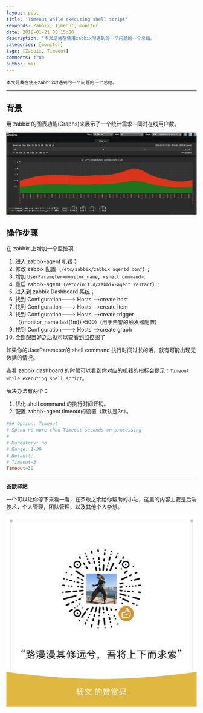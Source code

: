 ```yaml
---
layout: post
title: 'Timeout while executing shell script'
keywords: Zabbix, Timeout, monitor
date: 2018-01-21 08:15:00
description: '本文是我在使用zabbix时遇到的一个问题的一个总结。'
categories: [monitor]
tags: [Zabbix, Timeout]
comments: true
author: mai
---
```


    本文是我在使用zabbix时遇到的一个问题的一个总结。

----

## 背景 ##

用 zabbix 的图表功能(Graphs)来展示了一个统计需求--同时在线用户数。

![all_established_connections.png](https://raw.githubusercontent.com/yangwenmai/maiyang.me/master/blog/all_established_connections.png)

## 操作步骤 ##

在 zabbix 上增加一个监控项：

1. 进入 zabbix-agent 机器；
2. 修改 zabbix 配置（`/etc/zabbix/zabbix_agentd.conf`）;
3. 增加 `UserParameter=monitor_name, <shell command>`;
4. 重启 zabbix-agent（`/etc/init.d/zabbix-agent restart`）;
5. 进入到 zabbix Dashboard 系统；
6. 找到 Configuration---> Hosts —>create host
7. 找到 Configuration---> Hosts —>create item
8. 找到 Configuration---> Hosts —>create trigger（{monitor_name.last(1m)}>500）(用于告警的触发器配置)
9. 找到 Configuration---> Hosts —>create graph
10. 全部配置好之后就可以查看到监控图了

如果你的UserParameter的 shell command 执行时间过长的话，就有可能出现无数据的情况。

查看 zabbix dashboard 的时候可以看到你对应的机器的指标会提示：`Timeout while executing shell script`。

解决办法有两个：
1. 优化 shell command 的执行时间开销。
2. 配置 zabbix-agent timeout的设置（默认是3s）。

```conf
### Option: Timeout
# Spend no more than Timeout seconds on processing
#
# Mandatory: no
# Range: 1-30
# Default:
# Timeout=3
Timeout=30
```


----

**茶歇驿站**

一个可以让你停下来看一看，在茶歇之余给你帮助的小站，这里的内容主要是后端技术，个人管理，团队管理，以及其他个人杂想。


![打赏](https://raw.githubusercontent.com/yangwenmai/maiyang.me/master/blog/money.jpg)
